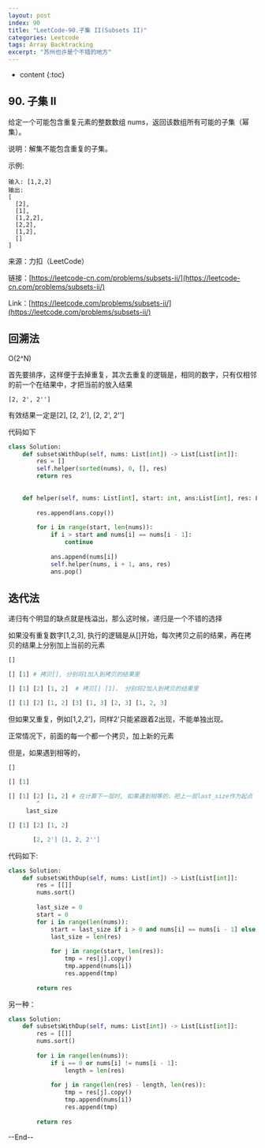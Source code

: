 ```yaml
---
layout: post
index: 90
title: "LeetCode-90.子集 II(Subsets II)"
categories: Leetcode
tags: Array Backtracking
excerpt: "苏州也许是个不错的地方"
---
```


* content
{:toc}

## 90. 子集 II

给定一个可能包含重复元素的整数数组 nums，返回该数组所有可能的子集（幂集）。

说明：解集不能包含重复的子集。

示例:

```
输入: [1,2,2]
输出:
[
  [2],
  [1],
  [1,2,2],
  [2,2],
  [1,2],
  []
]
```

来源：力扣（LeetCode）

链接：[https://leetcode-cn.com/problems/subsets-ii/](https://leetcode-cn.com/problems/subsets-ii/)

Link：[https://leetcode.com/problems/subsets-ii/](https://leetcode.com/problems/subsets-ii/)


## 回溯法

O(2^N)

首先要排序，这样便于去掉重复，其次去重复的逻辑是，相同的数字，只有仅相邻的前一个在结果中，才把当前的放入结果

```
[2, 2', 2'']
```

有效结果一定是[2], [2, 2'], [2, 2', 2'']

代码如下

```python
class Solution:
    def subsetsWithDup(self, nums: List[int]) -> List[List[int]]:
        res = []
        self.helper(sorted(nums), 0, [], res)
        return res
        
        
    def helper(self, nums: List[int], start: int, ans:List[int], res: List[int]):
        
        res.append(ans.copy())
        
        for i in range(start, len(nums)):
            if i > start and nums[i] == nums[i - 1]:
                continue
            
            ans.append(nums[i])
            self.helper(nums, i + 1, ans, res)
            ans.pop()
```

## 迭代法

递归有个明显的缺点就是栈溢出，那么这时候，递归是一个不错的选择

如果没有重复数字[1,2,3], 执行的逻辑是从[]开始，每次拷贝之前的结果，再在拷贝的结果上分别加上当前的元素

```python
[]

[] [1] # 拷贝[], 分别将1加入到拷贝的结果里

[] [1] [2] [1, 2]  # 拷贝[] [1]， 分别将2加入到拷贝的结果里

[] [1] [2] [1, 2] [3] [1, 3] [2, 3] [1, 2, 3]
```

但如果又重复，例如[1,2,2']，同样2'只能紧跟着2出现，不能单独出现。

正常情况下，前面的每一个都一个拷贝，加上新的元素

但是，如果遇到相等的，

```python
[]

[] [1]
        
[] [1] [2] [1, 2] # 在计算下一层时, 如果遇到相等的，把上一层last_size作为起点
        ^
     last_size

[] [1] [2] [1, 2] 

       [2, 2'] [1, 2, 2'']
```

代码如下:

```python
class Solution:
    def subsetsWithDup(self, nums: List[int]) -> List[List[int]]:
        res = [[]]
        nums.sort()
        
        last_size = 0
        start = 0
        for i in range(len(nums)):
            start = last_size if i > 0 and nums[i] == nums[i - 1] else 0
            last_size = len(res)
            
            for j in range(start, len(res)):
                tmp = res[j].copy()
                tmp.append(nums[i])
                res.append(tmp)
                
        return res
```

另一种：

```python
class Solution:
    def subsetsWithDup(self, nums: List[int]) -> List[List[int]]:
        res = [[]]
        nums.sort()
        
        for i in range(len(nums)):
            if i == 0 or nums[i] != nums[i - 1]:
                length = len(res)
            
            for j in range(len(res) - length, len(res)):
                tmp = res[j].copy()
                tmp.append(nums[i])
                res.append(tmp)
                
        return res    
```

--End--
